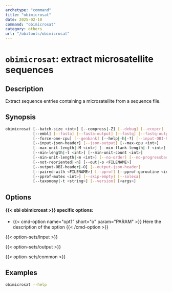 ```yaml
---
archetype: "command"
title: "obimicrosat"
date: 2025-02-10
command: "obimicrosat"
category: others
url: "/obitools/obimicrosat"
---
```


# `obimicrosat`: extract microsatellite sequences

## Description 

Extract sequence entries containing a microsatellite from a sequence file.

## Synopsis

```bash
obimicrosat [--batch-size <int>] [--compress|-Z] [--debug] [--ecopcr]
            [--embl] [--fasta] [--fasta-output] [--fastq] [--fastq-output]
            [--force-one-cpu] [--genbank] [--help|-h|-?] [--input-OBI-header]
            [--input-json-header] [--json-output] [--max-cpu <int>]
            [--max-unit-length|-M <int>] [--min-flank-length|-f <int>]
            [--min-length|-l <int>] [--min-unit-count <int>]
            [--min-unit-length|-m <int>] [--no-order] [--no-progressbar]
            [--not-reoriented|-n] [--out|-o <FILENAME>]
            [--output-OBI-header|-O] [--output-json-header]
            [--paired-with <FILENAME>] [--pprof] [--pprof-goroutine <int>]
            [--pprof-mutex <int>] [--skip-empty] [--solexa]
            [--taxonomy|-t <string>] [--version] [<args>]
```

## Options

#### {{< obi obimicrosat >}} specific options:

- {{< cmd-option name="opt1" short="o" param="PARAM" >}}
  Here the description of the option
  {{< /cmd-option >}}

{{< option-sets/input >}}

{{< option-sets/output >}}

{{< option-sets/common >}}

## Examples

```bash
obimicrosat --help
```
